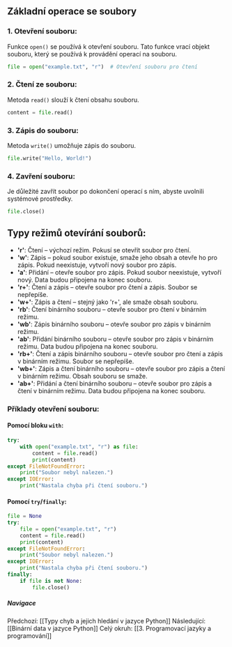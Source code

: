 ## Základní operace se soubory

### 1. Otevření souboru:

Funkce `open()` se používá k otevření souboru. Tato funkce vrací objekt souboru, který se používá k provádění operací na souboru.

```Python
file = open("example.txt", "r")  # Otevření souboru pro čtení
```

### 2. Čtení ze souboru:

Metoda `read()` slouží k čtení obsahu souboru.

```Python
content = file.read()
```


### 3. Zápis do souboru:

Metoda `write()` umožňuje zápis do souboru.

``` Python
file.write("Hello, World!")
```

### 4. Zavření souboru:

Je důležité zavřít soubor po dokončení operací s ním, abyste uvolnili systémové prostředky.

```Python
file.close()
```

## Typy režimů otevírání souborů:

- **'r'**: Čtení – výchozí režim. Pokusí se otevřít soubor pro čtení.
- **'w'**: Zápis – pokud soubor existuje, smaže jeho obsah a otevře ho pro zápis. Pokud neexistuje, vytvoří nový soubor pro zápis.
- **'a'**: Přidání – otevře soubor pro zápis. Pokud soubor neexistuje, vytvoří nový. Data budou připojena na konec souboru.
- **'r+'**: Čtení a zápis – otevře soubor pro čtení a zápis. Soubor se nepřepíše.
- **'w+'**: Zápis a čtení – stejný jako 'r+', ale smaže obsah souboru.
- **'rb'**: Čtení binárního souboru – otevře soubor pro čtení v binárním režimu.
- **'wb'**: Zápis binárního souboru – otevře soubor pro zápis v binárním režimu.
- **'ab'**: Přidání binárního souboru – otevře soubor pro zápis v binárním režimu. Data budou připojena na konec souboru.
- **'rb+'**: Čtení a zápis binárního souboru – otevře soubor pro čtení a zápis v binárním režimu. Soubor se nepřepíše.
- **'wb+'**: Zápis a čtení binárního souboru – otevře soubor pro zápis a čtení v binárním režimu. Obsah souboru se smaže.
- **'ab+'**: Přidání a čtení binárního souboru – otevře soubor pro zápis a čtení v binárním režimu. Data budou připojena na konec souboru.

### Příklady otevření souboru:
#### Pomocí bloku `with`:
```Python
try:
    with open("example.txt", "r") as file:
        content = file.read()
        print(content)
except FileNotFoundError:
    print("Soubor nebyl nalezen.")
except IOError:
    print("Nastala chyba při čtení souboru.")

```

#### Pomocí `try`/`finally`:
```Python
file = None
try:
    file = open("example.txt", "r")
    content = file.read()
    print(content)
except FileNotFoundError:
    print("Soubor nebyl nalezen.")
except IOError:
    print("Nastala chyba při čtení souboru.")
finally:
    if file is not None:
        file.close()

```


##### Navigace
Předchozí:  [[Typy chyb a jejich hledání v jazyce Python]]
Následující: [[Binární data v jazyce Python]]
Celý okruh: [[3. Programovací jazyky a programování]]